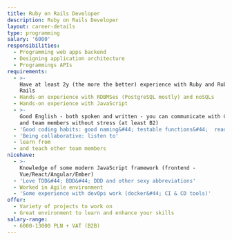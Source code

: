 ```yaml
---
title: Ruby on Rails Developer
description: Ruby on Rails Developer
layout: career-details
type: programming
salary: '6000'
responsibilities:
  - Programming web apps backend
  - Designing application architecture
  - Programmings APIs
requirements:
  - >-
    Have at least 2y (the more the better) experience with Ruby and Ruby on
    Rails
  - Hands-on experience with RDBMSes (PostgreSQL mostly) and noSQLs
  - Hands-on experience with JavaScript
  - >-
    Good English - both spoken and written - you can communicate with Clients
    and team members without stress (at least B2)
  - 'Good coding habits: good naming&#44; testable functions&#44;  readable code'
  - 'Being collaborative: listen to'
  - learn from
  - and teach other team members
nicehave:
  - >-
    Knowledge of some modern JavaScript framework (frontend -
    Vue/React/Angular/Ember)
  - 'Love TDD&#44; BDD&#44; DDD and other sexy abbreviations'
  - Worked in Agile environment
  - 'Some experience with devOps work (docker&#44; CI & CD tools)'
offer:
  - Variety of projects to work on
  - Great environment to learn and enhance your skills
salary-range:
  - 6000-13000 PLN + VAT (B2B)
---
```


